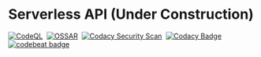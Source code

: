 # Serverless API (Under Construction)

[![CodeQL](https://github.com/gololobov-dev/serverless-api/actions/workflows/codeql-analysis.yml/badge.svg?branch=main)](https://github.com/gololobov-dev/serverless-api/actions/workflows/codeql-analysis.yml)&nbsp; 
[![OSSAR](https://github.com/gololobov-dev/serverless-api/actions/workflows/ossar-analysis.yml/badge.svg)](https://github.com/gololobov-dev/serverless-api/actions/workflows/ossar-analysis.yml)&nbsp; 
[![Codacy Security Scan](https://github.com/gololobov-dev/serverless-api/actions/workflows/codacy-analysis.yml/badge.svg?branch=main)](https://github.com/gololobov-dev/serverless-api/actions/workflows/codacy-analysis.yml)&nbsp; 
[![Codacy Badge](https://app.codacy.com/project/badge/Grade/f818a2d75de24256882c53466b431264)](https://www.codacy.com/gh/gololobov-dev/serverless-api/dashboard?utm_source=github.com&amp;utm_medium=referral&amp;utm_content=gololobov-dev/serverless-api&amp;utm_campaign=Badge_Grade)&nbsp; 
[![codebeat badge](https://codebeat.co/badges/e66e689e-e444-46de-89ff-b0ff8ac99873)](https://codebeat.co/projects/github-com-g-modules-serverless-api-main)
